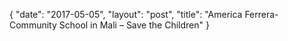 {
   "date": "2017-05-05",
   "layout": "post",
   "title": "America Ferrera- Community School in Mali – Save the Children"
}

